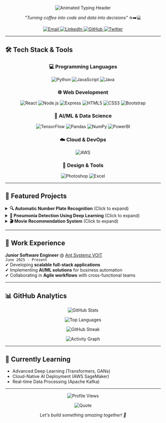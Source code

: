 <div align="center">
  <img src="https://readme-typing-svg.demolab.com?font=Fira+Code&weight=600&size=30&duration=3000&pause=1000&color=5D3FD3&center=true&vCenter=true&width=600&lines=Hi+%F0%9F%91%8B%2C+I'm+Manish+Kumawat;Full+Stack+Developer;AI%2FML+Engineer;Data+Analyst" alt="Animated Typing Header" />
  
  <p align="center">
    <i>"Turning coffee into code and data into decisions"</i> ☕➡️💻
  </p>

  <div align="center">
    <a href="mailto:manishmadanlalk@gmail.com">
      <img src="https://img.shields.io/badge/Email%20Me!-D14836?style=for-the-badge&logo=gmail&logoColor=white" alt="Email">
    </a>
    <a href="https://www.linkedin.com/in/manish-kumawat-156281211/">
      <img src="https://img.shields.io/badge/Let's%20Connect!-0077B5?style=for-the-badge&logo=linkedin&logoColor=white" alt="LinkedIn">
    </a>
    <a href="https://github.com/KumawatManish1">
      <img src="https://img.shields.io/badge/My%20GitHub!-181717?style=for-the-badge&logo=github&logoColor=white" alt="GitHub">
    </a>
    <a href="https://twitter.com/_ManishKumawat_">
      <img src="https://img.shields.io/badge/Tweet%20Me!-1DA1F2?style=for-the-badge&logo=twitter&logoColor=white" alt="Twitter">
    </a>
  </div>
</div>

---

## 🛠️ **Tech Stack & Tools**

<div align="center">

### **💻 Programming Languages**
<img src="https://img.shields.io/badge/Python-3776AB?style=for-the-badge&logo=python&logoColor=white" alt="Python">
<img src="https://img.shields.io/badge/JavaScript-F7DF1E?style=for-the-badge&logo=javascript&logoColor=black" alt="JavaScript">
<img src="https://img.shields.io/badge/Java-007396?style=for-the-badge&logo=java&logoColor=white" alt="Java">

### **🌐 Web Development**
<img src="https://img.shields.io/badge/React-61DAFB?style=for-the-badge&logo=react&logoColor=black" alt="React">
<img src="https://img.shields.io/badge/Node.js-339933?style=for-the-badge&logo=nodedotjs&logoColor=white" alt="Node.js">
<img src="https://img.shields.io/badge/Express-000000?style=for-the-badge&logo=express&logoColor=white" alt="Express">
<img src="https://img.shields.io/badge/HTML5-E34F26?style=for-the-badge&logo=html5&logoColor=white" alt="HTML5">
<img src="https://img.shields.io/badge/CSS3-1572B6?style=for-the-badge&logo=css3&logoColor=white" alt="CSS3">
<img src="https://img.shields.io/badge/Bootstrap-563D7C?style=for-the-badge&logo=bootstrap&logoColor=white" alt="Bootstrap">

### **🧠 AI/ML & Data Science**
<img src="https://img.shields.io/badge/TensorFlow-FF6F00?style=for-the-badge&logo=tensorflow&logoColor=white" alt="TensorFlow">
<img src="https://img.shields.io/badge/Pandas-150458?style=for-the-badge&logo=pandas&logoColor=white" alt="Pandas">
<img src="https://img.shields.io/badge/NumPy-013243?style=for-the-badge&logo=numpy&logoColor=white" alt="NumPy">
<img src="https://img.shields.io/badge/PowerBI-F2C811?style=for-the-badge&logo=powerbi&logoColor=black" alt="PowerBI">

### **☁️ Cloud & DevOps**
<img src="https://img.shields.io/badge/AWS-232F3E?style=for-the-badge&logo=amazonaws&logoColor=white" alt="AWS">

### **🎨 Design & Tools**
<img src="https://img.shields.io/badge/Photoshop-31A8FF?style=for-the-badge&logo=adobephotoshop&logoColor=white" alt="Photoshop">
<img src="https://img.shields.io/badge/Excel-217346?style=for-the-badge&logo=microsoftexcel&logoColor=white" alt="Excel">

</div>

---

## 🚀 **Featured Projects**

<details>
<summary><b>🔍 Automatic Number Plate Recognition</b> (Click to expand)</summary>
  
  - **Real-time** license plate detection using OpenCV & TensorFlow
  - Achieved **90%+ accuracy** in varying lighting conditions
  - Potential applications in **traffic monitoring & security**
  - ![Python](https://img.shields.io/badge/-Python-3776AB?logo=python&logoColor=white) ![OpenCV](https://img.shields.io/badge/-OpenCV-5C3EE8?logo=opencv&logoColor=white) ![TensorFlow](https://img.shields.io/badge/-TensorFlow-FF6F00?logo=tensorflow&logoColor=white)
</details>

<details>
<summary><b>🏥 Pneumonia Detection Using Deep Learning</b> (Click to expand)</summary>
  
  - CNN model with **94% accuracy** in classifying chest X-rays
  - Deployed as a **Flask web app** for medical diagnostics
  - Helps in **early disease detection**
  - ![Python](https://img.shields.io/badge/-Python-3776AB?logo=python&logoColor=white) ![TensorFlow](https://img.shields.io/badge/-TensorFlow-FF6F00?logo=tensorflow&logoColor=white) ![Flask](https://img.shields.io/badge/-Flask-000000?logo=flask&logoColor=white)
</details>

<details>
<summary><b>🎬 Movie Recommendation System</b> (Click to expand)</summary>
  
  - Hybrid recommender using **collaborative filtering**
  - Integrated with **TMDB API** for real-time suggestions
  - Personalized recommendations based on user preferences
  - ![Python](https://img.shields.io/badge/-Python-3776AB?logo=python&logoColor=white) ![Pandas](https://img.shields.io/badge/-Pandas-150458?logo=pandas&logoColor=white) ![Streamlit](https://img.shields.io/badge/-Streamlit-FF4B4B?logo=streamlit&logoColor=white)
</details>

---

## 💼 **Work Experience**

**Junior Software Engineer** @ [Ant Systemz VOIT](https://antsystemz.com)  
`June 2025 - Present`  
✔ Developing **scalable full-stack applications**  
✔ Implementing **AI/ML solutions** for business automation  
✔ Collaborating in **Agile workflows** with cross-functional teams  

---

## 📊 **GitHub Analytics**

<div align="center">
  
  ![GitHub Stats](https://github-readme-stats.vercel.app/api?username=KumawatManish1&show_icons=true&theme=radical&hide_border=true&include_all_commits=true)
  
  ![Top Languages](https://github-readme-stats.vercel.app/api/top-langs/?username=KumawatManish1&layout=compact&theme=radical&hide_border=true)
  
  ![GitHub Streak](https://github-readme-streak-stats.herokuapp.com/?user=KumawatManish1&theme=radical&hide_border=true)
  
  ![Activity Graph](https://github-readme-activity-graph.vercel.app/graph?username=KumawatManish1&theme=react-dark&hide_border=true&area=true&height=300)
  
</div>

---

## 🌱 **Currently Learning**
- Advanced Deep Learning (Transformers, GANs)
- Cloud-Native AI Deployment (AWS SageMaker)
- Real-time Data Processing (Apache Kafka)

---

<div align="center">
  <img src="https://komarev.com/ghpvc/?username=KumawatManish1&label=PROFILE+VIEWS&color=blueviolet&style=flat" alt="Profile Views"/>
  
  ![Quote](https://quotes-github-readme.vercel.app/api?type=horizontal&theme=radical)
</div>

<p align="center">
  <i>Let's build something amazing together! 🚀</i>
</p>
